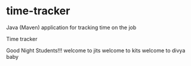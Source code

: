 # time-tracker
Java (Maven) application for tracking time on the job

Time tracker

Good Night Students!!!
welcome to jits
welcome to kits
welcome to divya baby
